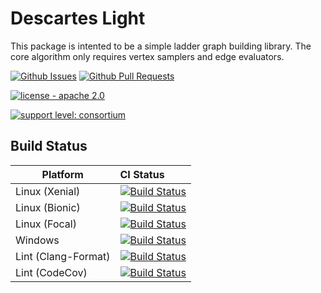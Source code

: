 # Descartes Light

This package is intented to be a simple ladder graph building library. The core algorithm only requires vertex samplers and edge evaluators.

[![Github Issues](https://img.shields.io/github/issues/swri-robotics/descartes_light.svg)](https://github.com/swri-robotics/descartes_light/issues)
[![Github Pull Requests](https://img.shields.io/github/issues-pr/swri-robotics/descartes_light.svg)](https://github.com/swri-robotics/descartes_light/pulls)

[![license - apache 2.0](https://img.shields.io/:license-Apache%202.0-yellowgreen.svg)](https://opensource.org/licenses/Apache-2.0)

[![support level: consortium](https://img.shields.io/badge/support%20level-consortium-brightgreen.png)](http://rosindustrial.org/news/2016/10/7/better-supporting-a-growing-ros-industrial-software-platform)

## Build Status

Platform             | CI Status
---------------------|:---------
Linux (Xenial)       | [![Build Status](https://github.com/swri-robotics/descartes_light/workflows/Xenial-Build/badge.svg)](https://github.com/swri-robotics/descartes_light/actions)
Linux (Bionic)       | [![Build Status](https://github.com/swri-robotics/descartes_light/workflows/Bionic-Build/badge.svg)](https://github.com/swri-robotics/descartes_light/actions)
Linux (Focal)        | [![Build Status](https://github.com/swri-robotics/descartes_light/workflows/Focal-Build/badge.svg)](https://github.com/swri-robotics/descartes_light/actions)
Windows              | [![Build Status](https://github.com/swri-robotics/descartes_light/workflows/Windows-Build/badge.svg)](https://github.com/swri-robotics/descartes_light/actions)
Lint  (Clang-Format) | [![Build Status](https://github.com/swri-robotics/descartes_light/workflows/Clang-Format/badge.svg)](https://github.com/swri-robotics/descartes_light/actions)
Lint  (CodeCov)      | [![Build Status](https://github.com/swri-robotics/descartes_light/workflows/CodeCov/badge.svg)](https://github.com/swri-robotics/descartes_light/actions)

